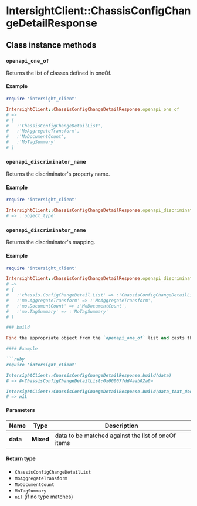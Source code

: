 # IntersightClient::ChassisConfigChangeDetailResponse

## Class instance methods

### `openapi_one_of`

Returns the list of classes defined in oneOf.

#### Example

```ruby
require 'intersight_client'

IntersightClient::ChassisConfigChangeDetailResponse.openapi_one_of
# =>
# [
#   :'ChassisConfigChangeDetailList',
#   :'MoAggregateTransform',
#   :'MoDocumentCount',
#   :'MoTagSummary'
# ]
```

### `openapi_discriminator_name`

Returns the discriminator's property name.

#### Example

```ruby
require 'intersight_client'

IntersightClient::ChassisConfigChangeDetailResponse.openapi_discriminator_name
# => :'object_type'
```

### `openapi_discriminator_name`

Returns the discriminator's mapping.

#### Example

```ruby
require 'intersight_client'

IntersightClient::ChassisConfigChangeDetailResponse.openapi_discriminator_mapping
# =>
# {
#   :'chassis.ConfigChangeDetail.List' => :'ChassisConfigChangeDetailList',
#   :'mo.AggregateTransform' => :'MoAggregateTransform',
#   :'mo.DocumentCount' => :'MoDocumentCount',
#   :'mo.TagSummary' => :'MoTagSummary'
# }

### build

Find the appropriate object from the `openapi_one_of` list and casts the data into it.

#### Example

```ruby
require 'intersight_client'

IntersightClient::ChassisConfigChangeDetailResponse.build(data)
# => #<ChassisConfigChangeDetailList:0x00007fdd4aab02a0>

IntersightClient::ChassisConfigChangeDetailResponse.build(data_that_doesnt_match)
# => nil
```

#### Parameters

| Name | Type | Description |
| ---- | ---- | ----------- |
| **data** | **Mixed** | data to be matched against the list of oneOf items |

#### Return type

- `ChassisConfigChangeDetailList`
- `MoAggregateTransform`
- `MoDocumentCount`
- `MoTagSummary`
- `nil` (if no type matches)


